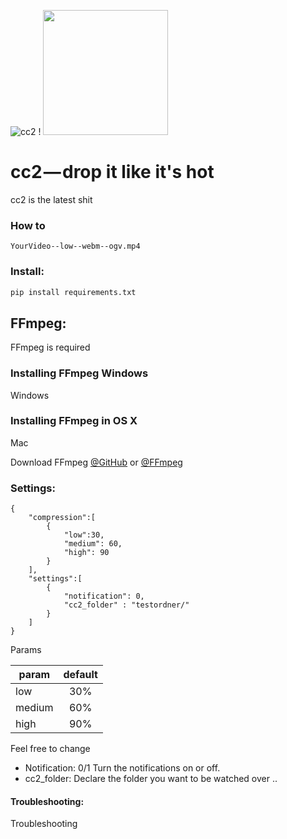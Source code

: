 ![cc2 !](http://pfuscha.cool:3000/)
<img src="http://pfuscha.cool:3000/" width="200" />

# cc2 — drop it like it's hot  
cc2 is the latest shit 

### How to

```
YourVideo--low--webm--ogv.mp4
```

### Install:

```python
pip install requirements.txt
```


## FFmpeg:
FFmpeg is required

### Installing FFmpeg Windows
Windows


### Installing FFmpeg in OS X
Mac

Download FFmpeg [@GitHub](https://github.com/FFmpeg/FFmpeg) or [@FFmpeg](https://www.ffmpeg.org/)

### Settings:

```
{   
    "compression":[
        {
            "low":30,
            "medium": 60,
            "high": 90
        }
    ],
    "settings":[
        {
            "notification": 0,
            "cc2_folder" : "testordner/"
        }
    ]
}
```

Params

| param             | default       |
| -------------     |:-------------:|
| low               | 30%           | 
| medium            | 60%           |   
| high              | 90%           |   

Feel free to change 

* Notification: 0/1 Turn the notifications on or off.
* cc2_folder: Declare the folder you want to be watched over .. 



#### Troubleshooting:
Troubleshooting

